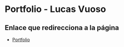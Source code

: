 # **Portfolio - Lucas Vuoso**

## Enlace que redirecciona a la página

- [Portfolio](https://vuoso-l.github.io/portfolio/)
